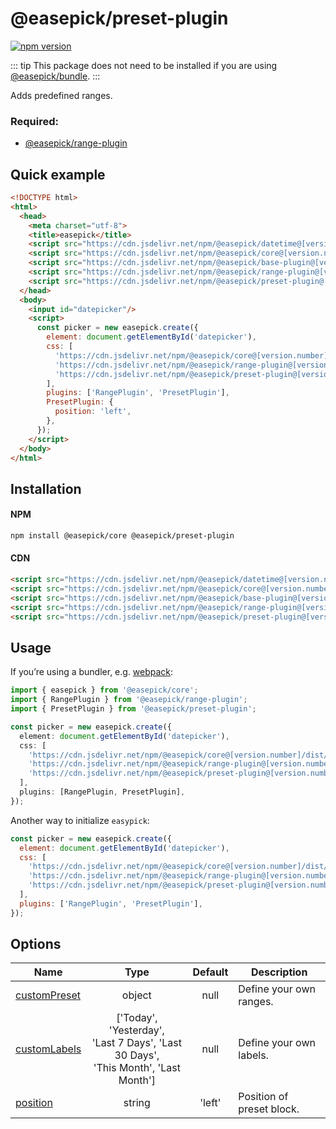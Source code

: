 <autoversion/>

# @easepick/preset-plugin

[![npm version](https://badge.fury.io/js/@easepick%2Fpreset-plugin.svg)](https://www.npmjs.com/package/@easepick/preset-plugin)

::: tip
This package does not need to be installed if you are using [@easepick/bundle](/guide/packages/bundle).
:::

Adds predefined ranges.  

### Required:
* [@easepick/range-plugin](/guide/packages/range-plugin)

## Quick example

```html
<!DOCTYPE html>
<html>
  <head>
    <meta charset="utf-8">
    <title>easepick</title>
    <script src="https://cdn.jsdelivr.net/npm/@easepick/datetime@[version.number]/dist/index.umd.min.js"></script>
    <script src="https://cdn.jsdelivr.net/npm/@easepick/core@[version.number]/dist/index.umd.min.js"></script>
    <script src="https://cdn.jsdelivr.net/npm/@easepick/base-plugin@[version.number]/dist/index.umd.min.js"></script>
    <script src="https://cdn.jsdelivr.net/npm/@easepick/range-plugin@[version.number]/dist/index.umd.min.js"></script>
    <script src="https://cdn.jsdelivr.net/npm/@easepick/preset-plugin@[version.number]/dist/index.umd.min.js"></script>
  </head>
  <body>
    <input id="datepicker"/>
    <script>
      const picker = new easepick.create({
        element: document.getElementById('datepicker'),
        css: [
          'https://cdn.jsdelivr.net/npm/@easepick/core@[version.number]/dist/index.css',
          'https://cdn.jsdelivr.net/npm/@easepick/range-plugin@[version.number]/dist/index.css',
          'https://cdn.jsdelivr.net/npm/@easepick/preset-plugin@[version.number]/dist/index.css',
        ],
        plugins: ['RangePlugin', 'PresetPlugin'],
        PresetPlugin: {
          position: 'left',
        },
      });
    </script>
  </body>
</html>
```

## Installation

#### NPM

```bash
npm install @easepick/core @easepick/preset-plugin
```

#### CDN

```html
<script src="https://cdn.jsdelivr.net/npm/@easepick/datetime@[version.number]/dist/index.umd.min.js"></script>
<script src="https://cdn.jsdelivr.net/npm/@easepick/core@[version.number]/dist/index.umd.min.js"></script>
<script src="https://cdn.jsdelivr.net/npm/@easepick/base-plugin@[version.number]/dist/index.umd.min.js"></script>
<script src="https://cdn.jsdelivr.net/npm/@easepick/range-plugin@[version.number]/dist/index.umd.min.js"></script>
<script src="https://cdn.jsdelivr.net/npm/@easepick/preset-plugin@[version.number]/dist/index.umd.min.js"></script>
```

## Usage

If you’re using a bundler, e.g. [webpack](https://webpack.js.org/):

```ts
import { easepick } from '@easepick/core';
import { RangePlugin } from '@easepick/range-plugin';
import { PresetPlugin } from '@easepick/preset-plugin';

const picker = new easepick.create({
  element: document.getElementById('datepicker'),
  css: [
    'https://cdn.jsdelivr.net/npm/@easepick/core@[version.number]/dist/index.css',
    'https://cdn.jsdelivr.net/npm/@easepick/range-plugin@[version.number]/dist/index.css',
    'https://cdn.jsdelivr.net/npm/@easepick/preset-plugin@[version.number]/dist/index.css',
  ],
  plugins: [RangePlugin, PresetPlugin],
});
```

Another way to initialize `easypick`:

```js
const picker = new easepick.create({
  element: document.getElementById('datepicker'),
  css: [
    'https://cdn.jsdelivr.net/npm/@easepick/core@[version.number]/dist/index.css',
    'https://cdn.jsdelivr.net/npm/@easepick/range-plugin@[version.number]/dist/index.css',
    'https://cdn.jsdelivr.net/npm/@easepick/preset-plugin@[version.number]/dist/index.css',
  ],
  plugins: ['RangePlugin', 'PresetPlugin'],
});
```

## Options

| Name | Type | Default | Description
| --- | :---: | :---: | ---
| [customPreset](#option-customPreset) | object | null | Define your own ranges.
| [customLabels](#option-customLabels) | ['Today', 'Yesterday',<br/> 'Last 7 Days', 'Last 30 Days',<br/> 'This Month', 'Last Month'] | null | Define your own labels.
| [position](#option-position) | string | 'left' | Position of preset block.